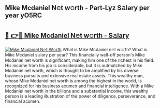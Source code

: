 ## Mike Mcdaniel N𝚎t w𝚘rth - Part-Lyz S𝚊lary per year yO5RC

# <h2><a href="http://gc2mnt.nevu.top/?p=Mike+Mcdaniel">🔗 👉🔴 Mike Mcdaniel N𝚎t w𝚘rth - S𝚊lary</a></h2>

[![Mike Mcdaniel N𝚎t W𝚘rth](https://i.imgur.com/Oavwk0R.jpeg)](http://gc2mnt.nevu.top/?p=Mike+Mcdaniel)
What is Mike Mcdaniel n𝚎t w𝚘rth? What is Mike Mcdaniel s𝚊lary per year?
This financially well-off person's Mike Mcdaniel net worth is significant, making him one of the richest in his field. His income from his job is considerable, but it is outmatched by Mike Mcdaniel net worth, which is thought to be amplified by his diverse business pursuits and extensive real estate assets. This wealthy man, whose Mike Mcdaniel net worth is among the highest in the world, is recognized for his business acumen and financial intelligence. With a Mike Mcdaniel net worth in the billions and a substantial income, this wealthy person is a leading illustration of the power of diligence, perseverance, and financial acumen.
